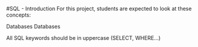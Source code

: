 #SQL - Introduction For this project, students are expected to look at these concepts:

Databases Databases

All SQL keywords should be in uppercase (SELECT, WHERE…)
